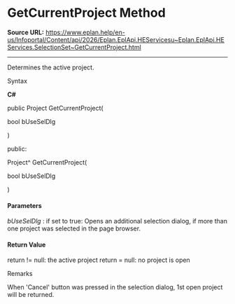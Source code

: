 # GetCurrentProject Method

**Source URL:** https://www.eplan.help/en-us/Infoportal/Content/api/2026/Eplan.EplApi.HEServicesu~Eplan.EplApi.HEServices.SelectionSet~GetCurrentProject.html

---

Determines the active project.

Syntax

**C#**



public Project GetCurrentProject( 

   bool bUseSelDlg

)

public:

Project^ GetCurrentProject( 

   bool bUseSelDlg

)


#### Parameters

*bUseSelDlg*
:   if set to true\: Opens an additional selection dialog, if more than one project was selected in the page browser.

#### Return Value

return != null: the active project return = null: no project is open

Remarks

When 'Cancel' button was pressed in the selection dialog, 1st open project will be returned.
